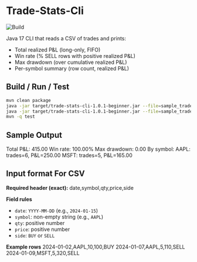 # Trade-Stats-Cli

![Build](https://github.com/DanielRafla/trade-stats-cli/actions/workflows/ci.yml/badge.svg)

Java 17 CLI that reads a CSV of trades and prints:
- Total realized P&L (long-only, FIFO)
- Win rate (% SELL rows with positive realized P&L)
- Max drawdown (over cumulative realized P&L)
- Per-symbol summary (row count, realized P&L)

## Build / Run / Test
```bash
mvn clean package
java -jar target/trade-stats-cli-1.0.1-beginner.jar --file=sample_trades.csv
java -jar target/trade-stats-cli-1.0.1-beginner.jar --file=sample_trades.csv --symbol=AAPL --since=2024-01-01
mvn -q test
```
## Sample Output

Total P&L: 415.00
Win rate: 100.00%
Max drawdown: 0.00
By symbol:
  AAPL: trades=6, P&L=250.00
  MSFT: trades=5, P&L=165.00
## Input format For CSV

**Required header (exact):**
date,symbol,qty,price,side

**Field rules**
- `date`: `YYYY-MM-DD` (e.g., `2024-01-15`)
- `symbol`: non-empty string (e.g., `AAPL`)
- `qty`: positive number
- `price`: positive number
- `side`: `BUY` or `SELL`

**Example rows**
2024-01-02,AAPL,10,100,BUY
2024-01-07,AAPL,5,110,SELL
2024-01-09,MSFT,5,320,SELL
